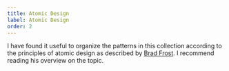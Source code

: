 ```yaml
---
title: Atomic Design
label: Atomic Design
order: 2
---
```


I have found it useful to organize the patterns in this collection according to the principles of atomic design as described by [Brad Frost](https://bradfrost.com/blog/post/atomic-web-design/). I recommend reading his overview on the topic.